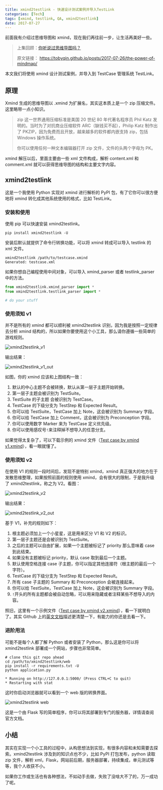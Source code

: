 ```yaml
---
title: xmind2testlink - 快速设计测试案例并导入TestLink
categories: [Tech]
tags: [xmind, testlink, QA, xmind2testlink]
date: 2017-07-27
---
```


前面我有介绍过思维导图和 xmind，现在我们再往前一步，让生活再美好一些。

> 上集回顾：[你听说过思维导图吗？](https://tobyqin.github.io/posts/2017-07-26/the-power-of-mindmap/)
>
> 原文链接： https://tobyqin.github.io/posts/2017-07-26/the-power-of-mindmap/

本文我们将使用 xmind 设计测试案例，并导入到 TestCase 管理系统 TestLink。

## 原理

Xmind 生成的思维导图以 .xmind 为扩展名，其实这本质上是一个 zip 压缩文件。这里略带一点小知识。

> zip 这一世界通用压缩标准是美国 20 世纪 80 年代著名程序员 Phil Katz 发明的。当时为了对抗商业压缩软件 ARC（缺钱买不起），Philip Katz 制作出了 PKZIP，因为免费而且开放，越来越多的软件都内嵌支持 zip，包括 Windows 操作系统。
>
> 你可以使用任何一种文本编辑器打开 zip 文件，文件的头两个字母为 PK。

xmind 解压以后，里面主要由一些 xml 文件构成，解析 content.xml 和 comment.xml 就可以获得思维导图的结构和主要文字内容。

## xmind2testlink

这是一个我使用 Python 实现对 xmind 进行解析的 PyPI 包，有了它你可以很方便地将 xmind 转化成其他系统使用的格式，比如 TestLink。

### 安装和使用

使用 pip 可以快速安装 xmind2testlink。

```
pip install xmind2testlink -U
```

安装后默认就提供了命令行转换功能，可以将 xmind 转成可以导入 testlink 的 xml 文件。

```
xmind2testlink /path/to/testcase.xmind
Generated: testcase.xml
```

如果你想自己编程使用中间对象，可以导入 xmind_parser 或者 testlink_parser 中的方法。

```python
from xmind2testlink.xmind_parser import *
from xmind2testlink.testlink_parser import *

# do your stuff
```

### 使用须知 v1

并不是所有的 xmind 都可以顺利被 xmind2testlink 识别，因为我是按照一定规律去分析 xmind 结构的，所以如果你要使用这个小工具，那么请你遵循一些简单的游戏规则。

![xmind2testlink_v1](https://github.com/tobyqin/xmind2testlink/raw/master/web/static/guide/xmind2testlink_v1.png)

输出结果：

![xmind2testlink_v1_out](https://github.com/tobyqin/xmind2testlink/raw/master/web/static/guide/xmind2testlink_v1_out.png)

如图，你的 xmind 应该和上图结构一致：

1. 默认的中心主题不会被转换，默认从第一层子主题开始转换。
2. 第一层子主题会被识别为 TestSuite。
3. TestSuite 的子主题 会被识别为 TestCase。
4. TestCase 的下级分支为 TestStep 和 Expected Result。
5. 你可以给 TestSuite，TestCase 加上 Note，这会被识别为 Summary 字段。
6. 你可以给 TestCase 加上 Comment，这会被识别为 Preconception 字段。
7. 你可以使用数字 Marker 来为 TestCase 定义优先级。
8. 你可以使用感叹号`!`来注释掉不想导入的任意分支。

如果觉得太复杂了，可以下载示例的 xmind 文件（[Test case by xmind v1.xmind](https://github.com/tobyqin/xmind2testlink/blob/master/web/static/guide/test_case_by_xmind_v1.xmind)），看一眼就懂了。

### 使用须知 v2

在使用 V1 的规则一段时间后，发现不是特别 xmind，xmind 真正强大的地方在于发散思维整理，如果按照前面的规则使用 xmind，会有很大的限制，于是我升级了 xmind2testlink，称之为 V2。看图：

![xmind2testlink_v2](https://github.com/tobyqin/xmind2testlink/raw/master/web/static/guide/xmind2testlink_v2.png)

输出结果：

![xmind2testlink_v2_out](https://github.com/tobyqin/xmind2testlink/raw/master/web/static/guide/xmind2testlink_v2_out.png)

基于 V1，补充的规则如下：

1. 根主题必须加上一个小星星，这是用来区分 V1 和 V2 的标识。
2. 第一层子主题还是会被识别为 TestSuite。
3. 之后的主题可以自由扩展，如果一个主题被标记了 priority 那么意味着 case 到此结束。
4. 如果没有主题被标记 priority，默认 case 取到最后一个主题。
5. 默认使用空格连接 case 子主题，你可以指定其他连接符（根主题的最后一个字符）。
6. TestCase 的下级分支为 TestStep 和 Expected Result。
7. 所有 case 子主题的 Summary 和 Preconception 会被连接起来。
8. 你可以给 TestSuite，TestCase 加上 Note，这会被识别为 Summary 字段。
9. `!`开头的所有主题都会被自动忽略，可以用来隐藏或者注释某些不想导入的内容。

照旧，这里有一个示例文件（[Test case by xmind v2.xmind](https://github.com/tobyqin/xmind2testlink/blob/master/web/static/guide/test_case_by_xmind_v2.xmind)），看一下就明白了。其实 Github 上的[英文文档](https://github.com/tobyqin/xmind2testlink)描述更清楚一下，有能力的你还是去看一下。

### 进阶用法

可能不是每个人都了解 Python 或者安装了 Python，那么这是你可以将 xmind2testlink 部署成一个网站，步骤也非常简单。

```
# clone this git repo ahead
cd /path/to/xmind2testlink/web
pip install -r requirements.txt -U
python application.py

* Running on http://127.0.0.1:5000/ (Press CTRL+C to quit)
* Restarting with stat
```

这时你启动浏览器就可以看到一个 web 版的转换界面。

![xmind2testlink web](https://raw.githubusercontent.com/tobyqin/xmind2testlink/master/web/static/guide/web.png)

这是一个由 Flask 写的简单程序，你可以将其部署到专门的服务器，详情请查阅官方文档。

## 小结

其实在实现一个小工具的过程中，从构思想法到实现，有很多内容和未知需要去探索。xmind2testlink 涉及到的知识点也不少，比如 PyPI 打包发布，python 读取 zip 文件，解析 xml，Flask，网站前后期，服务器部署，持续集成，单元测试等等，我个人收获不小。

如果你工作或生活也有各种想法，不如动手去做，失败了没啥大不了的，万一成功了呢。
